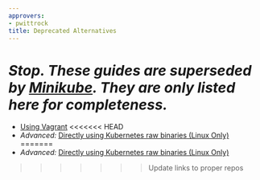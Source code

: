 ```yaml
---
approvers:
- pwittrock
title: Deprecated Alternatives
---
```


# *Stop.  These guides are superseded by [Minikube](../minikube/).  They are only listed here for completeness.*

* [Using Vagrant](https://git.k8s.io/community/contributors/devel/local-cluster/vagrant.md)
<<<<<<< HEAD
* *Advanced:* [Directly using Kubernetes raw binaries (Linux Only)](https://git.k8s.io/community/contributors/devel/local-cluster/local.md)
=======
* *Advanced:* [Directly using Kubernetes raw binaries (Linux Only)](https://git.k8s.io/community/contributors/devel/local-cluster/local.md)
>>>>>>> Update links to proper repos
